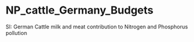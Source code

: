 # NP_cattle_Germany_Budgets
SI: German Cattle milk and meat contribution to Nitrogen and Phosphorus pollution
